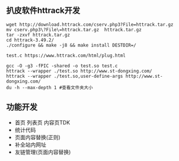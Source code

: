 	
## 扒皮软件httrack开发

	wget http://download.httrack.com/cserv.php3?File=httrack.tar.gz
	mv cserv.php3\?File\=httrack.tar.gz  httrack.tar.gz
	tar -zxvf httrack.tar.gz 
	cd httrack-3.49.2/
	./configure && make -j8 && make install DESTDIR=/

	test.c https://www.httrack.com/html/plug.html

	gcc -O -g3 -fPIC -shared -o test.so test.c
	httrack --wrapper ./test.so http://www.st-dongxing.com/
	httrack --wrapper ./test.so,user-define-args http://www.st-dongxing.com/
	du -h --max-depth 1 #查看文件夹大小


## 功能开发

- 首页 列表页 内容页TDK
- 统计代码
- 页面内容替换(正则)
- 补全站内网址
- 友链管理(页面内容替换)


